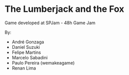 # The Lumberjack and the Fox

Game developed at SPJam - 48h Game Jam

By:
- André Gonzaga
- Daniel Suzuki
- Felipe Martins
- Marcelo Sabadini
- Paulo Pereira (wemakeagame)
- Renan Lima
